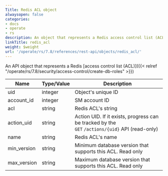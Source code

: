 ```yaml
---
Title: Redis ACL object
alwaysopen: false
categories:
- docs
- operate
- rs
description: An object that represents a Redis access control list (ACL)
linkTitle: redis_acl
weight: $weight
url: '/operate/rs/7.8/references/rest-api/objects/redis_acl/'
---
```


An API object that represents a Redis [access control list (ACL)]({{< relref "/operate/rs/7.8/security/access-control/create-db-roles" >}})

| Name | Type/Value | Description |
|------|------------|-------------|
| uid | integer | Object's unique ID |
| account_id | integer | SM account ID |
| acl | string | Redis ACL's string |
| action_uid | string | Action UID. If it exists, progress can be tracked by the `GET`&nbsp;`/actions/{uid}` API (read-only) |
| name | string | Redis ACL's name |
| min_version | string | Minimum database version that supports this ACL. Read only |
| max_version | string | Maximum database version that supports this ACL. Read only |

